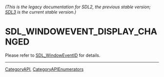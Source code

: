 ###### (This is the legacy documentation for SDL2, the previous stable version; [SDL3](https://wiki.libsdl.org/SDL3/) is the current stable version.)
# SDL_WINDOWEVENT_DISPLAY_CHANGED

Please refer to [SDL_WindowEventID](SDL_WindowEventID) for details.

----
[CategoryAPI](CategoryAPI), [CategoryAPIEnumerators](CategoryAPIEnumerators)

